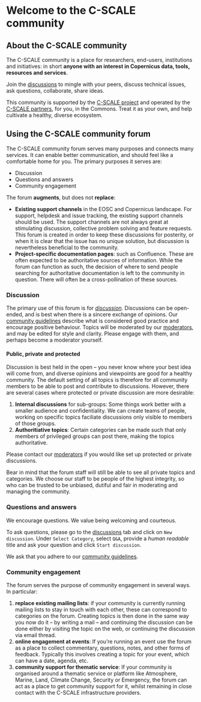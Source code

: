 # Welcome to the C-SCALE community

## About the C-SCALE community
The C-SCALE community is a place for researchers, end-users, institutions and initiatives:  in short **anyone with an interest in Copernicus data, tools, resources and services**.

Join the [discussions](https://github.com/c-scale-community/discussions/discussions) to mingle with your peers, discuss technical issues, ask questions, collaborate, share ideas. 

This community is supported by the [C-SCALE project](https://c-scale.eu/) and operated by the [C-SCALE partners](https://c-scale.eu/partners/), for you, in the Commons. Treat it as your own, and help cultivate a healthy, diverse ecosystem.

## Using the C-SCALE community forum
The C-SCALE community forum serves many purposes and connects many services. It can enable better communication, and should feel like a comfortable home for you. The primary purposes it serves are:
* Discussion
* Questions and answers
* Community engagement

The forum **augments**, but does not **replace**:
* **Existing support channels** in the EOSC and Copernicus landscape. For support, helpdesk and issue tracking, the existing support channels should be used. The support channels are not always great at stimulating discussion, collective problem solving and feature requests. This forum is created in order to keep these discussions for posterity, or when it is clear that the issue has no unique solution, but discussion is nevertheless beneficial to the community.
* **Project-specific documentation pages**: such as Confluence. These are often expected to be authoritative sources of information. While the forum can function as such, the decision of where to send people searching for authoritative documentation is left to the community in question. There will often be a cross-pollination of these sources.

### Discussion
The primary use of this forum is for [_discussion_](https://github.com/c-scale-community/discussions/discussions). Discussions can be open-ended, and is best when there is a sincere exchange of opinions. Our [community guidelines](https://github.com/c-scale-community/discussions/blob/main/commmunity_guidelines.md) describe what is considered good practice and encourage positive behaviour. Topics will be moderated by our [moderators](mailto:community@c-scale.eu), and may be edited for style and clarity. Please engage with them, and perhaps become a moderator yourself.

#### Public, private and protected
Discussion is best held in the open – you never know where your best idea will come from, and diverse opinions and viewpoints are good for a healthy community. The default setting of all topics is therefore for all community members to be able to post and contribute to discussions. However, there are several cases where protected or private discussion are more desirable:
1. **Internal discussions** for sub-groups: Some things work better with a smaller audience and confidentiality. We can create teams of people, working on specific topics faciliate discussions only visible to members of those groups.
2. **Authoritiative topics**: Certain categories can be made such that only members of privileged groups can post there, making the topics authoritative.

Please contact our [moderators](mailto:community@c-scale.eu) if you would like set up protected or private discussions.

Bear in mind that the forum staff will still be able to see all private topics and categories. We choose our staff to be people of the highest integrity, so who can be trusted to be unbiased, dutiful and fair in moderating and managing the community.

### Questions and answers
We encourage questions. We value being welcoming and courteous.

To ask questions, please go to the [discussions](https://github.com/c-scale-community/discussions/discussions) tab and click on `New discussion`. Under `Select Category`, select `Q&A`, provide a _human readable_ title and ask your question and click `Start discussion`.

We ask that you adhere to our [community guidelines](https://github.com/c-scale-community/discussions/blob/main/commmunity_guidelines.md).

### Community engagement
The forum serves the purpose of community engagement in several ways. In particular:
1. **replace existing mailing lists**: if your community is currently running mailing lists to stay in touch with each other, these can correspond to categories on the forum. Creating topics is then done in the same way you now do it – by writing a mail – and continuing the discussion can be done either by visiting the topic on the web, or continuing the discussion via email thread.
2. **online engagement at events**: If you’re running an event use the forum as a place to collect commentary, questions, notes, and other forms of feedback. Typically this involves creating a topic for your event, which can have a date, agenda, etc.
3. **community support for thematic service**: If your community is organised around a thematic service or platform like Atmosphere, Marine, Land, Climate Change, Security or Emergency, the forum can act as a place to get community support for it, whilst remaining in close contact with the C-SCALE infrastructure providers.
